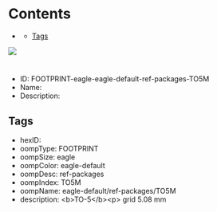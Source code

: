 



Contents
========

* [](#)
	* [Tags](#tags)
  
![][im]
# 

- ID: FOOTPRINT-eagle-eagle-default-ref-packages-TO5M
- Name: 
- Description: 

## Tags

- hexID: 
- oompType: FOOTPRINT
- oompSize: eagle
- oompColor: eagle-default
- oompDesc: ref-packages
- oompIndex: TO5M
- oompName: eagle-default/ref-packages/TO5M
- description: &lt;b&gt;TO-5&lt;/b&gt;&lt;p&gt;&#xD;
grid 5.08 mm



[im]: image.png
